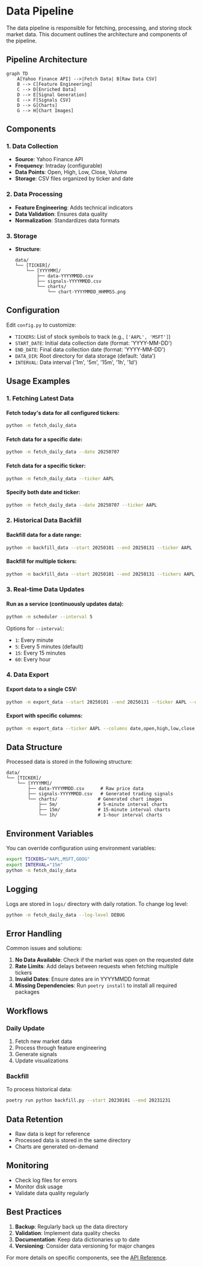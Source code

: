 # Data Pipeline

The data pipeline is responsible for fetching, processing, and storing stock market data. This document outlines the architecture and components of the pipeline.

## Pipeline Architecture

```mermaid
graph TD
    A[Yahoo Finance API] -->|Fetch Data| B[Raw Data CSV]
    B --> C[Feature Engineering]
    C --> D[Enriched Data]
    D --> E[Signal Generation]
    E --> F[Signals CSV]
    D --> G[Charts]
    G --> H[Chart Images]
```

## Components

### 1. Data Collection
- **Source**: Yahoo Finance API
- **Frequency**: Intraday (configurable)
- **Data Points**: Open, High, Low, Close, Volume
- **Storage**: CSV files organized by ticker and date

### 2. Data Processing
- **Feature Engineering**: Adds technical indicators
- **Data Validation**: Ensures data quality
- **Normalization**: Standardizes data formats

### 3. Storage
- **Structure**:
  ```
  data/
  └── [TICKER]/
      └── [YYYYMM]/
          ├── data-YYYYMMDD.csv
          ├── signals-YYYYMMDD.csv
          └── charts/
              └── chart-YYYYMMDD_HHMMSS.png
  ```

## Configuration

Edit `config.py` to customize:
- `TICKERS`: List of stock symbols to track (e.g., `['AAPL', 'MSFT']`)
- `START_DATE`: Initial data collection date (format: 'YYYY-MM-DD')
- `END_DATE`: Final data collection date (format: 'YYYY-MM-DD')
- `DATA_DIR`: Root directory for data storage (default: 'data')
- `INTERVAL`: Data interval ('1m', '5m', '15m', '1h', '1d')

## Usage Examples

### 1. Fetching Latest Data

#### Fetch today's data for all configured tickers:
```bash
python -m fetch_daily_data
```

#### Fetch data for a specific date:
```bash
python -m fetch_daily_data --date 20250707
```

#### Fetch data for a specific ticker:
```bash
python -m fetch_daily_data --ticker AAPL
```

#### Specify both date and ticker:
```bash
python -m fetch_daily_data --date 20250707 --ticker AAPL
```

### 2. Historical Data Backfill

#### Backfill data for a date range:
```bash
python -m backfill_data --start 20250101 --end 20250131 --ticker AAPL
```

#### Backfill for multiple tickers:
```bash
python -m backfill_data --start 20250101 --end 20250131 --tickers AAPL,MSFT,GOOG
```

### 3. Real-time Data Updates

#### Run as a service (continuously updates data):
```bash
python -m scheduler --interval 5
```
Options for `--interval`:
- `1`: Every minute
- `5`: Every 5 minutes (default)
- `15`: Every 15 minutes
- `60`: Every hour

### 4. Data Export

#### Export data to a single CSV:
```bash
python -m export_data --start 20250101 --end 20250131 --ticker AAPL --output aapl_jan_2025.csv
```

#### Export with specific columns:
```bash
python -m export_data --ticker AAPL --columns date,open,high,low,close,volume --output aapl_data.csv
```

## Data Structure

Processed data is stored in the following structure:
```
data/
└── [TICKER]/
    └── [YYYYMM]/
        ├── data-YYYYMMDD.csv      # Raw price data
        ├── signals-YYYYMMDD.csv   # Generated trading signals
        └── charts/               # Generated chart images
            ├── 5m/               # 5-minute interval charts
            ├── 15m/              # 15-minute interval charts
            └── 1h/               # 1-hour interval charts
```

## Environment Variables

You can override configuration using environment variables:
```bash
export TICKERS="AAPL,MSFT,GOOG"
export INTERVAL="15m"
python -m fetch_daily_data
```

## Logging

Logs are stored in `logs/` directory with daily rotation. To change log level:
```bash
python -m fetch_daily_data --log-level DEBUG
```

## Error Handling

Common issues and solutions:
1. **No Data Available**: Check if the market was open on the requested date
2. **Rate Limits**: Add delays between requests when fetching multiple tickers
3. **Invalid Dates**: Ensure dates are in YYYYMMDD format
4. **Missing Dependencies**: Run `poetry install` to install all required packages

## Workflows

### Daily Update
1. Fetch new market data
2. Process through feature engineering
3. Generate signals
4. Update visualizations

### Backfill
To process historical data:
```bash
poetry run python backfill.py --start 20230101 --end 20231231
```

## Data Retention
- Raw data is kept for reference
- Processed data is stored in the same directory
- Charts are generated on-demand

## Monitoring
- Check log files for errors
- Monitor disk usage
- Validate data quality regularly

## Best Practices
1. **Backup**: Regularly back up the data directory
2. **Validation**: Implement data quality checks
3. **Documentation**: Keep data dictionaries up to date
4. **Versioning**: Consider data versioning for major changes

For more details on specific components, see the [API Reference](../api/).
